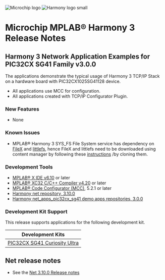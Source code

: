 ﻿![Microchip logo](https://raw.githubusercontent.com/wiki/Microchip-MPLAB-Harmony/Microchip-MPLAB-Harmony.github.io/images/microchip_logo.png)
![Harmony logo small](https://raw.githubusercontent.com/wiki/Microchip-MPLAB-Harmony/Microchip-MPLAB-Harmony.github.io/images/microchip_mplab_harmony_logo_small.png)

# Microchip MPLAB® Harmony 3 Release Notes

## Harmony 3 Network Application Examples for PIC32CX SG41 Family v3.0.0

The applications demonstrate the typical usage of Harmony 3 TCP/IP Stack on a hardware board with PIC32CX1025SG41128 device.
- All applications use MCC for configuration.
- All applications created with TCP/IP Configurator Plugin.

### New Features
- None

### Known Issues
- MPLAB® Harmony 3 SYS\_FS File System service has dependency on [FileX](https://github.com/azure-rtos/filex) and [littlefs](https://github.com/littlefs-project/littlefs), hence FileX and littlefs need to be downloaded using content manager by following these [instructions](https://github.com/Microchip-MPLAB-Harmony/contentmanager/wiki) /by cloning them.

### Development Tools

- [MPLAB® X IDE v6.10](https://www.microchip.com/mplab/mplab-x-ide) or later
- [MPLAB® XC32 C/C++ Compiler v4.20](https://www.microchip.com/mplab/compilers) or later
- [MPLAB® Code Configurator (MCC)](https://www.microchip.com/en-us/tools-resources/configure/mplab-code-configurator), 5.2.1 or later
- [Harmony net repository, 3.10.0](https://github.com/Microchip-MPLAB-Harmony/net/tree/v3.10.0)
- [Harmony net\_apps\_pic32cx\_sg41 demo apps repositories, 3.0.0](https://github.com/Microchip-MPLAB-Harmony/net_apps_pic32cx_sg41/tree/v3.0.0)


### Development Kit Support

This release supports applications for the following development kit.

| Development Kits |
| --- |
| [PIC32CX SG41 Curiosity Ultra](https://www.microchip.com/en-us/development-tool/EV06X38A) |


## Net release notes

- See the [Net 3.10.0 Release notes](https://github.com/Microchip-MPLAB-Harmony/net/tree/v3.10.0)

